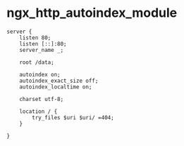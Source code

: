 # ngx_http_autoindex_module

```nginx
server {
    listen 80;
    listen [::]:80;
    server_name _;

    root /data;

    autoindex on;
    autoindex_exact_size off;
    autoindex_localtime on;

    charset utf-8;

    location / {
        try_files $uri $uri/ =404;
    }

}
```

